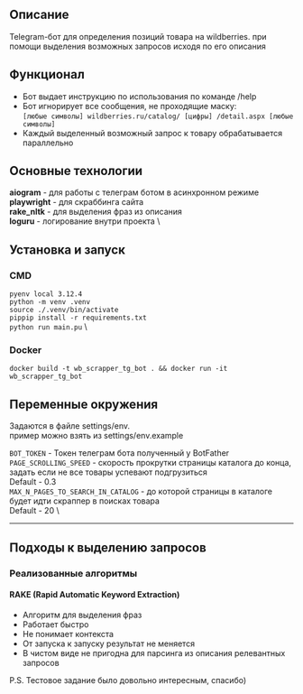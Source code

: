 ## Описание

Telegram-бот для определения позиций товара на wildberries. при помощи выделения возможных 
запросов исходя по его описания

## Функционал

* Бот выдает инструкцию по использования по команде /help
* Бот игнорирует все сообщения, не проходящие маску: \
`[любые символы] wildberries.ru/catalog/ [цифры] /detail.aspx [любые символы]`
* Каждый выделенный возможный запрос к товару обрабатывается параллельно

## Основные технологии
**aiogram** - для работы с телеграм ботом в асинхронном режиме \
**playwright** - для скраббинга сайта \
**rake_nltk** - для выделения фраз из описания \
**loguru** - логирование внутри проекта \


## Установка и запуск

### CMD

`pyenv local 3.12.4` \
`python -m venv .venv` \
`source ./.venv/bin/activate` \
`pippip install -r requirements.txt` \
`python run main.pu` \

### Docker

`
docker build -t wb_scrapper_tg_bot . && docker run -it wb_scrapper_tg_bot
`

## Переменные окружения
Задаются в файле settings/env.  \
пример можно взять из settings/env.example 

`BOT_TOKEN` - Токен телеграм бота полученный у BotFather \
`PAGE_SCROLLING_SPEED` - скорость прокрутки страницы каталога до конца, задать если не все товары успевают подгрузиться \
Default - 0.3 \
`MAX_N_PAGES_TO_SEARCH_IN_CATALOG` - до которой страницы в каталоге будет идти скраппер в поисках товара \
Default - 20 \

---

## Подходы к выделению запросов

### Реализованные алгоритмы

####  RAKE (Rapid Automatic Keyword Extraction)

* Алгоритм для выделения фраз 
* Работает быстро
* Не понимает контекста
* От запуска к запуску результат не меняется
* В чистом виде не пригодна для парсинга из описания релевантных запросов


P.S. Тестовое задание было довольно интересным, спасибо)
